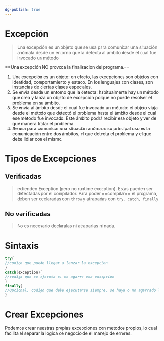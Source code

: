```yaml
---
dg-publish: true
---
```

# Excepción
>Una excepción es un objeto que se usa para comunicar una situación anómala desde un entorno que la detecta al ámbito desde el cual fue invocado un método

==Una excepción NO provoca la finalizacion del programa.==

1. Una excepción es un objeto: en efecto, las excepciones son objetos con identidad, comportamiento y estado. En los lenguajes con clases, son instancias de ciertas clases especiales. 
2. Se envía desde un entorno que la detecta: habitualmente hay un método que crea y lanza un objeto de excepción porque no puede resolver el problema en su ámbito. 
3. Se envía al ámbito desde el cual fue invocado un método: el objeto viaja desde el método que detectó el problema hasta el ámbito desde el cual ese método fue invocado. Este ámbito podrá recibir ese objeto y ver de qué manera tratar el problema. 
4. Se usa para comunicar una situación anómala: su principal uso es la comunicación entre dos ámbitos, el que detecta el problema y el que debe lidiar con el mismo.


# Tipos de Excepciones
## Verificadas
> extienden Exception (pero no runtime exception). Estas pueden ser detectadas por el compilador. Para poder ==compilar== el programa, deben ser declaradas con `throw` y atrapadas con `try, catch, finally`

## No verificadas
> No es necesario declaralas ni atraparlas ni nada.

# Sintaxis
```java
try{
//codigo que puede llegar a lanzar la excepcion
}
catch(exception){
//codigo que se ejecuta si se agarra esa excepcion
}
finally{
//Opcional, codigo que debe ejecutarse siempre, se haya o no agarrado la excepcion
}
```

# Crear Excepciones 
Podemos crear nuestras propias excepciones con metodos propios, lo cual facilita el separar la logica de negocio de el manejo de errores.